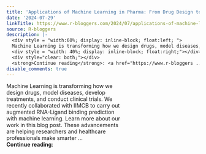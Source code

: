 ```yaml
---
title: 'Applications of Machine Learning in Pharma: From Drug Design to Clinical Trials'
date: '2024-07-29'
linkTitle: https://www.r-bloggers.com/2024/07/applications-of-machine-learning-in-pharma-from-drug-design-to-clinical-trials/
source: R-bloggers
description: |-
  <div style = "width:60%; display: inline-block; float:left; ">
  Machine Learning is transforming how we design drugs, model diseases, develop treatments, and conduct clinical trials. We recently collaborated with IIMCB to carry out augmented RNA-Ligand binding prediction with machine learning. Learn more about our work in this blog post. These advancements are helping researchers and healthcare professionals make smarter ...</div>
  <div style = "width: 40%; display: inline-block; float:right;"></div>
  <div style="clear: both;"></div>
  <strong>Continue reading</strong>: <a href="https://www.r-bloggers ...
disable_comments: true
---
```

<div style = "width:60%; display: inline-block; float:left; ">
Machine Learning is transforming how we design drugs, model diseases, develop treatments, and conduct clinical trials. We recently collaborated with IIMCB to carry out augmented RNA-Ligand binding prediction with machine learning. Learn more about our work in this blog post. These advancements are helping researchers and healthcare professionals make smarter ...</div>
<div style = "width: 40%; display: inline-block; float:right;"></div>
<div style="clear: both;"></div>
<strong>Continue reading</strong>: <a href="https://www.r-bloggers ...